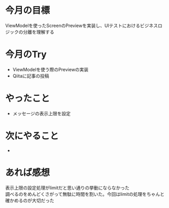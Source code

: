 # 今月の目標
ViewModelを使ったScreenのPreviewを実装し、UIテストにおけるビジネスロジックの分離を理解する
# 今月のTry
* ViewModelを使う際のPreviewの実装
* Qiitaに記事の投稿
# やったこと
* メッセージの表示上限を設定
# 次にやること
* 
# あれば感想
表示上限の設定処理がlimitだと思い通りの挙動にならなかった  
調べるのをめんどくさがって無駄に時間を割いた。今回はlimitの処理をちゃんと確かめるのが大切だった
